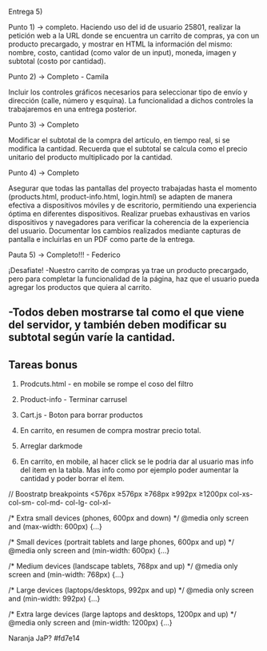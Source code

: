 Entrega 5)

Punto 1) ->  completo.
Haciendo uso del id de usuario 25801, realizar la petición web a la URL donde se encuentra un carrito de compras, ya con un producto precargado, y mostrar en HTML la información del mismo: nombre, costo, cantidad (como valor de un input), moneda, imagen y subtotal (costo por cantidad).


Punto 2) -> Completo - Camila

Incluir los controles gráficos necesarios para seleccionar tipo de envío y dirección (calle, número y esquina). La funcionalidad a dichos controles la trabajaremos en una entrega posterior.


Punto 3) -> Completo 

Modificar el subtotal de la compra del artículo, en tiempo real, si se modifica la cantidad. Recuerda que el subtotal se calcula como el precio unitario del producto multiplicado por la cantidad.


Punto 4) -> Completo

Asegurar que todas las pantallas del proyecto trabajadas hasta el momento (products.html, product-info.html, login.html) se adapten de manera efectiva a dispositivos móviles y de escritorio, permitiendo una experiencia óptima en diferentes dispositivos. 
Realizar pruebas exhaustivas en varios dispositivos y navegadores para verificar la coherencia de la experiencia del usuario. Documentar los cambios realizados mediante capturas de pantalla e incluirlas en un PDF como parte de la entrega.


Pauta 5) -> Completo!!! - Federico

¡Desafiate!
-Nuestro carrito de compras ya trae un producto precargado, pero para completar la funcionalidad de la página, haz que el usuario pueda agregar los productos que quiera al carrito.

-Todos deben mostrarse tal como el que viene del servidor, y también deben modificar su subtotal según varíe la cantidad.
--------------------

Tareas bonus
--------------------

1) Prodcuts.html - en mobile se rompe el coso del filtro

2) Product-info - Terminar carrusel

3) Cart.js - Boton para borrar productos

4) En carrito, en resumen de compra mostrar precio total.

5) Arreglar darkmode

6) En carrito, en mobile, al hacer click se le podria dar al usuario mas info del item en la tabla. Mas info como por ejemplo poder aumentar la cantidad y poder borrar el item.



// Boostratp breakpoints
<576px  ≥576px  ≥768px  ≥992px  ≥1200px
col-xs-  col-sm- col-md- col-lg- col-xl-



/* Extra small devices (phones, 600px and down) */
@media only screen and (max-width: 600px) {...}

/* Small devices (portrait tablets and large phones, 600px and up) */
@media only screen and (min-width: 600px) {...}

/* Medium devices (landscape tablets, 768px and up) */
@media only screen and (min-width: 768px) {...}

/* Large devices (laptops/desktops, 992px and up) */
@media only screen and (min-width: 992px) {...}

/* Extra large devices (large laptops and desktops, 1200px and up) */
@media only screen and (min-width: 1200px) {...}

Naranja JaP? #fd7e14
